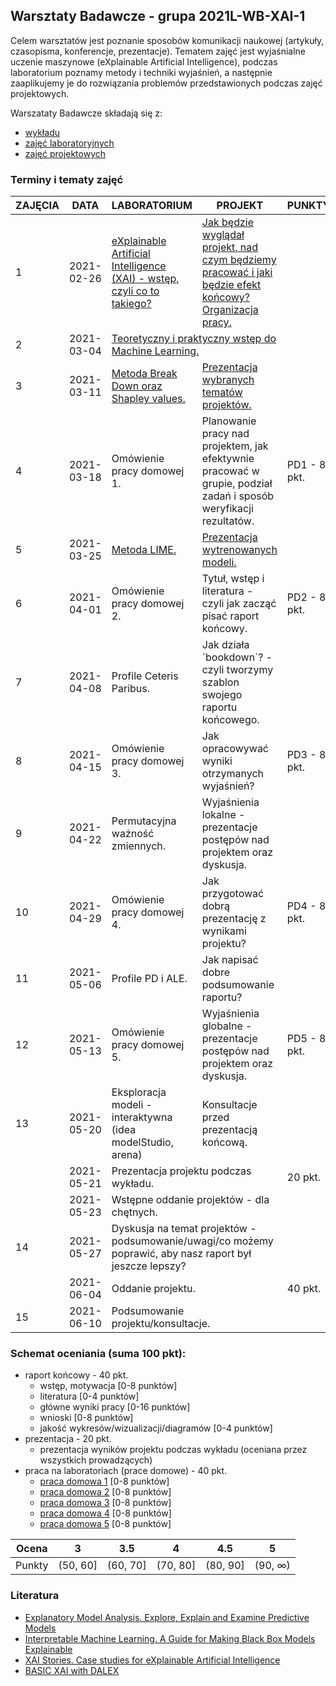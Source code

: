 ## Warsztaty Badawcze - grupa 2021L-WB-XAI-1

Celem warsztatów jest poznanie sposobów komunikacji naukowej (artykuły, czasopisma, konferencje, prezentacje). Tematem zajęć jest wyjaśnialne uczenie maszynowe (eXplainable Artificial Intelligence), podczas laboratorium poznamy metody i techniki wyjaśnień, a następnie zaaplikujemy je do rozwiązania problemów przedstawionych podczas zajęć projektowych.

Warszataty Badawcze składają się z:
 - [wykładu](https://github.com/mini-pw/2021L-WarsztatyBadawcze)
 - [zajęć laboratoryjnych](https://github.com/mini-pw/2021L-WB-XAI-1/tree/main/Laboratoria)
 - [zajęć projektowych](https://github.com/mini-pw/2021L-WB-XAI-1/tree/main/Projekt)

### Terminy i tematy zajęć 

<table>
<thead>
  <tr>
    <th>ZAJĘCIA</th>
    <th>DATA</th>
    <th>LABORATORIUM</th>
    <th>PROJEKT</th>
    <th colspan="2">PUNKTY</th>
  </tr>
</thead>
<tbody>
  <tr>
    <td>1</td>
    <td>2021-02-26</td>
    <td><a href="https://github.com/mini-pw/2021L-WB-XAI-1/blob/main/Laboratoria/eXplainable%20Artificial%20Intelligence%20(XAI)%20-%20wst%C4%99p%2C%20czyli%20co%20to%20takiego.pdf" target="_blank" rel="noopener noreferrer"> eXplainable Artificial Intelligence (XAI) - wstęp, czyli co to takiego?</a></td>
    <td><a href="https://github.com/mini-pw/2021L-WB-XAI-1/blob/main/Projekt/Jak%20b%C4%99dzie%20wygl%C4%85da%C5%82%20projekt%2C%20nad%20czym%20b%C4%99dziemy%20pracowa%C4%87%20i%20jaki%20b%C4%99dzie%20efekt%20ko%C5%84cowy%20Organizacja%20pracy..pdf"  target="_blank" rel="noopener noreferrer"> Jak będzie wyglądał projekt, nad czym będziemy pracować i jaki będzie efekt końcowy? Organizacja pracy.</a></td>
    <td colspan="2"></td>
  </tr>
  <tr>
    <td>2</td>
    <td>2021-03-04</td>
     <td colspan="2"><a href="https://github.com/mini-pw/2021L-WB-XAI-1/tree/main/Laboratoria/ML" target="_blank" rel="noopener noreferrer"> Teoretyczny i praktyczny wstęp do Machine Learning.</a></td>
    <td colspan="2"></td>
  </tr>
  <tr>
    <td>3</td>
    <td>2021-03-11</td>
    <td><a href="https://github.com/mini-pw/2021L-WB-XAI-1/tree/main/Laboratoria/Break%20Down%20%26%20Shapley%20values" target="_blank" rel="noopener noreferrer"> Metoda Break Down oraz Shapley values.</a></td>
    <td><a href="https://github.com/mini-pw/2021L-WB-XAI-1/tree/main/Projekt/EDA" target="_blank" rel="noopener noreferrer">  Prezentacja wybranych tematów projektów.</a></td>
    <td colspan="2"></td>
  </tr>
  <tr>
    <td>4</td>
    <td>2021-03-18</td>
    <td>Omówienie pracy domowej 1.</td>
    <td>Planowanie pracy nad projektem, jak efektywnie pracować w grupie, podział zadań i sposób weryfikacji rezultatów.</td>
    <td colspan="2">PD1 - 8 pkt.</td>
  </tr>
  <tr>
    <td>5</td>
    <td>2021-03-25</td>
    <td><a href="https://github.com/mini-pw/2021L-WB-XAI-1/tree/main/Laboratoria/LIME" target="_blank" rel="noopener noreferrer"> Metoda LIME.</a></td>
    <td><a href="https://github.com/mini-pw/2021L-WB-XAI-1/tree/main/Projekt/Modele" target="_blank" rel="noopener noreferrer">Prezentacja wytrenowanych modeli.</a></td>
    <td colspan="2"></td>
  </tr>
  <tr>
    <td>6</td>
    <td>2021-04-01</td>
    <td>Omówienie pracy domowej 2.</td>
    <td>Tytuł, wstęp i literatura - czyli jak zacząć pisać raport końcowy.</td>
    <td colspan="2">PD2 - 8 pkt.</td>
  </tr>
  <tr>
    <td>7</td>
    <td>2021-04-08</td>
    <td>Profile Ceteris Paribus.</td>
    <td>Jak działa `bookdown`? - czyli tworzymy szablon swojego raportu końcowego.</td>
    <td colspan="2"></td>
  </tr>
  <tr>
    <td>8</td>
    <td>2021-04-15</td>
    <td>Omówienie pracy domowej 3.</td>
    <td>Jak opracowywać wyniki otrzymanych wyjaśnień?</td>
    <td colspan="2">PD3 - 8 pkt.</td>
  </tr>
  <tr>
    <td>9</td>
    <td>2021-04-22</td>
    <td>Permutacyjna ważność zmiennych.</td>
    <td>Wyjaśnienia lokalne - prezentacje postępów nad projektem oraz dyskusja.</td>
    <td colspan="2"></td>
  </tr>
  <tr>
    <td>10</td>
    <td>2021-04-29</td>
    <td>Omówienie pracy domowej 4.</td>
    <td>Jak przygotować dobrą prezentację z wynikami projektu?</td>
    <td colspan="2">PD4 - 8 pkt.</td>
  </tr>
  <tr>
    <td>11</td>
    <td>2021-05-06</td>
    <td>Profile PD i ALE.</td>
    <td>Jak napisać dobre podsumowanie raportu?</td>
    <td colspan="2"></td>
  </tr>
  <tr>
    <td>12</td>
    <td>2021-05-13</td>
    <td>Omówienie pracy domowej 5.</td>
    <td>Wyjaśnienia globalne - prezentacje postępów nad projektem oraz dyskusja.</td>
    <td colspan="2">PD5 - 8 pkt.</td>
  </tr>
  <tr>
    <td>13</td>
    <td>2021-05-20</td>
    <td>Eksploracja modeli - interaktywna (idea modelStudio, arena)</td>
    <td>Konsultacje przed prezentacją końcową.</td>
    <td colspan="2"></td>
  </tr>
  <tr>
    <td></td>
    <td>2021-05-21 </td>
    <td colspan="2"> Prezentacja projektu podczas wykładu.  </td>
    <td colspan="2">20 pkt.</td>
  </tr>
  <tr>
    <td></td>
    <td>2021-05-23 </td>
    <td colspan="2"> Wstępne oddanie projektów - dla chętnych.  </td>
    <td colspan="2"> </td>
  </tr>
  <tr>
    <td>14</td>
    <td>2021-05-27</td>
    <td colspan="2">Dyskusja na temat projektów - podsumowanie/uwagi/co możemy poprawić, aby nasz raport był jeszcze lepszy?</td>
    <td colspan="2"></td>
  </tr>
  <tr>
    <td></td>
    <td>2021-06-04 </td>
    <td colspan="2"> Oddanie projektu.</td>
    <td colspan="2">40 pkt.</td>
  </tr>
  <tr>
    <td>15</td>
    <td>2021-06-10</td>
    <td colspan="2">Podsumowanie projektu/konsultacje.</td>
    <td colspan="2"></td>
  </tr>
</tbody>
</table>


### Schemat oceniania (suma 100 pkt):

-   raport końcowy - 40 pkt.
	- wstęp, motywacja [0-8 punktów]
	- literatura [0-4 punktów]
	- główne wyniki pracy [0-16 punktów]
	- wnioski [0-8 punktów]  
	- jakość wykresów/wizualizacji/diagramów [0-4 punktów]   
-   prezentacja - 20 pkt.
	- prezentacja wyników projektu podczas wykładu (oceniana przez wszystkich prowadzących)
-   praca na laboratoriach (prace domowe) - 40 pkt.
	- [praca domowa 1](https://github.com/mini-pw/2021L-WB-XAI-1/issues/7) [0-8 punktów]
	- [praca domowa 2]() [0-8 punktów]
	- [praca domowa 3]() [0-8 punktów]
	- [praca domowa 4]() [0-8 punktów]
	- [praca domowa 5]() [0-8 punktów]


| Ocena |  3 | 3.5 | 4 | 4.5 | 5 |
|:---:|:---:|:---:|:---:|:---:|:---:|
| Punkty   | (50, 60] | (60, 70] | (70, 80] | (80, 90] | (90, ∞) |


### Literatura

- [Explanatory Model Analysis. Explore, Explain and Examine Predictive Models](https://pbiecek.github.io/ema/)
- [Interpretable Machine Learning. A Guide for Making Black Box Models Explainable](https://christophm.github.io/interpretable-ml-book/)
- [XAI Stories. Case studies for eXplainable Artificial Intelligence](https://pbiecek.github.io/xai_stories/)
- [BASIC XAI with DALEX](https://medium.com/responsibleml/tagged/basic-xai)




